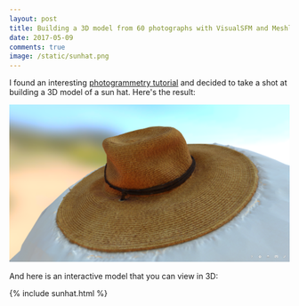 ```yaml
---
layout: post
title: Building a 3D model from 60 photographs with VisualSFM and Meshlab
date: 2017-05-09
comments: true
image: /static/sunhat.png
---
```


I found an interesting [photogrammetry tutorial](http://wedidstuff.heavyimage.com/index.php/2013/07/12/open-source-photogrammetry-workflow/) and decided to take a shot at building a 3D model of a sun hat. Here's the result: 

![png](/static/sunhat.png)

And here is an interactive model that you can view in 3D: 

{% include sunhat.html %}
